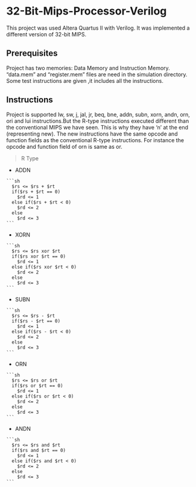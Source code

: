 # 32-Bit-Mips-Processor-Verilog

This project was used Altera Quartus II with Verilog. It was implemented a different version of 32-bit MIPS. 

## Prerequisites

Project has two memories: Data Memory and Instruction Memory. 
“data.mem” and “register.mem” files are need in the simulation directory. Some test instructions are given ,it includes all the instructions.

## Instructions

Project is supported lw, sw, j, jal, jr, beq, bne, addn, subn, xorn, andn, orn, ori and lui instructions.But the R-type instructions executed different than the conventional MIPS we have seen. This is why they have ‘n’ at the end (representing new). The new instructions have the same opcode and function fields as the conventional R-type instructions. For instance the opcode and function field of orn is same as or.

> R Type
    
   - ADDN
   
    ```sh
      $rs <= $rs + $rt 
      if($rs + $rt == 0) 
        $rd <= 1
      else if($rs + $rt < 0)
        $rd <= 2 
      else
        $rd <= 3
    ```
   - XORN
   
    ```sh
      $rs <= $rs xor $rt 
      if($rs xor $rt == 0)
        $rd <= 1
      else if($rs xor $rt < 0)
        $rd <= 2 
      else
        $rd <= 3
    ```
   - SUBN
   
    ```sh
      $rs <= $rs - $rt 
      if($rs - $rt == 0) 
        $rd <= 1
      else if($rs - $rt < 0)
        $rd <= 2 
      else
        $rd <= 3
    ```
   - ORN
   
    ```sh
      $rs <= $rs or $rt 
      if($rs or $rt == 0)
        $rd <= 1 
      else if($rs or $rt < 0)
        $rd <= 2 
      else
        $rd <= 3
    ```
   - ANDN
    
    ```sh
      $rs <= $rs and $rt 
      if($rs and $rt == 0)
        $rd <= 1
      else if($rs and $rt < 0)
        $rd <= 2
      else
        $rd <= 3
    ```
      
